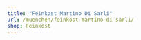 ```yaml
---
title: "Feinkost Martino Di Sarli"
url: /muenchen/feinkost-martino-di-sarli/
shop: Feinkost
---
```

